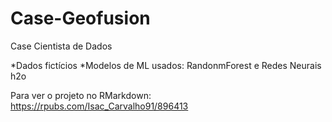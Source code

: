 # Case-Geofusion
Case Cientista de Dados

*Dados fictícios
*Modelos de ML usados: RandonmForest e Redes Neurais h2o

Para ver o projeto no RMarkdown: https://rpubs.com/Isac_Carvalho91/896413
